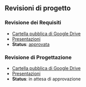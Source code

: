 ## Revisioni di progetto

### Revisione dei Requisiti

- [Cartella pubblica di Google Drive](https://drive.google.com/drive/folders/1deo25o7ultcvYX93u5aPY9XUvK_1t7Zq?usp=sharing)
- [Presentazioni](https://drive.google.com/drive/folders/1TPet3KwFhcZ3AIuNYPeLFPSxbx9hIlRs?usp=sharing)
- **Status**: [approvata](https://www.math.unipd.it/~tullio/IS-1/2019/Progetto/RR/CoffeeCode.pdf)

### Revisione di Progettazione

- [Cartella pubblica di Google Drive](https://drive.google.com/drive/folders/1pRK0dHK0DAJUMIMPOz_3LbIQaQ56IWBH?usp=sharing)
- [Presentazioni](https://drive.google.com/drive/folders/1TPet3KwFhcZ3AIuNYPeLFPSxbx9hIlRs?usp=sharing)
- **Status**: in attesa di approvazione
